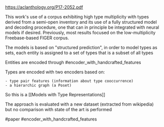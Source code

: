https://aclanthology.org/P17-2052.pdf

This work's use of a corpus exhibiting high type multiplicity with types derived from a semi-open inventory and its use of a fully structured model and decoding procedure, one that can in principle be integrated with neural models if desired. Previously, most results focused on the low-multiplicity Freebase-based FIGER corpus.

The models is based on "structured prediction", in order to model types as sets, each entity is assigned to a set of types that is a subset of all types

Entities are encoded through #encoder_with_handcrafted_features 

Types are encoded with two encoders based on:

	- type pair features (information about type cooccurrence)
	- a hierarchic graph (a Poset)
	
So this is a [[Models with Type Representations]]
	
The approach is evaluated with a new dataset (extracted from wikipedia) but no comparison with state of the art is performed

#paper #encoder_with_handcrafted_features 